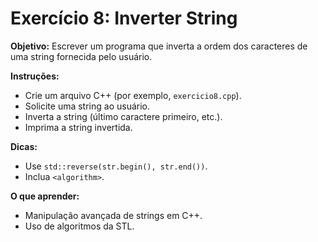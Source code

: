 # Exercício 8: Inverter String

**Objetivo:** Escrever um programa que inverta a ordem dos caracteres de uma string fornecida pelo usuário.

**Instruções:**
- Crie um arquivo C++ (por exemplo, `exercicio8.cpp`).
- Solicite uma string ao usuário.
- Inverta a string (último caractere primeiro, etc.).
- Imprima a string invertida.

**Dicas:**
- Use `std::reverse(str.begin(), str.end())`.
- Inclua `<algorithm>`.

**O que aprender:**
- Manipulação avançada de strings em C++.
- Uso de algoritmos da STL.